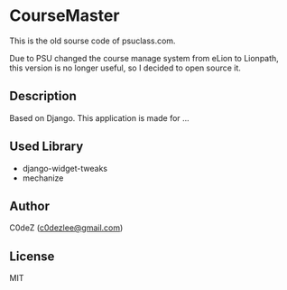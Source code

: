 # CourseMaster
This is the old sourse code of psuclass.com.

Due to PSU changed the  course manage system from eLion to Lionpath, this version is no longer useful, so I decided to open source it.

## Description
Based on Django.
This application is made for ...

## Used Library
* django-widget-tweaks
* mechanize

## Author
C0deZ (c0dezlee@gmail.com)

## License 
MIT
